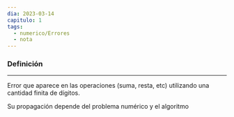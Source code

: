 ```yaml
---
dia: 2023-03-14
capitulo: 1
tags:
  - numerico/Errores
  - nota
---
```

### Definición
---
Error que aparece en las operaciones (suma, resta, etc) utilizando una cantidad finita de dígitos.

Su propagación depende del problema numérico y el algoritmo